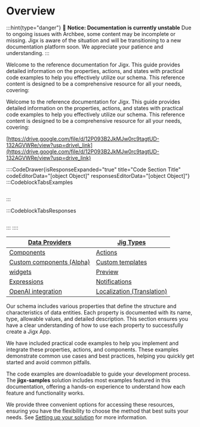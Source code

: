 # Overview

:::hint{type="danger"}
🚧 **Notice: Documentation is currently unstable**
&#x20;Due to ongoing issues with Archbee, some content may be incomplete or missing. Jigx is aware of the situation and will be transitioning to a new documentation platform soon. We appreciate your patience and understanding.
:::



Welcome to the reference documentation for Jigx. This guide provides detailed information on the properties, actions, and states with practical code examples to help you effectively utilize our schema. This reference content is designed to be a comprehensive resource for all your needs, covering:

Welcome to the reference documentation for Jigx. This guide provides detailed information on the properties, actions, and states with practical code examples to help you effectively utilize our schema. This reference content is designed to be a comprehensive resource for all your needs, covering:

[https://drive.google.com/file/d/12P093B2JkMJw0rc9tagtUD-132AGVWRe/view?usp=drive\_link](https://drive.google.com/file/d/12P093B2JkMJw0rc9tagtUD-132AGVWRe/view?usp=drive_link)

::::CodeDrawer{isResponseExpanded="true" title="Code Section Title" codeEditorData="[object Object]" responsesEditorData="[object Object]"}
:::CodeblockTabsExamples
```text
```
:::

:::CodeblockTabsResponses
```text
```
:::
::::

| [Data Providers](Data%20Providers.md)                         | [Jig Types](Jig%20Types.md)                                              |
| ------------------------------------------------------------- | ------------------------------------------------------------------------ |
| [Components](Components.md)                                   | [Actions](Actions.md)                                                    |
| [Custom components (Alpha)](Custom%20components%20_Alpha_.md) | [Custom templates](Custom%20components%20_Alpha_/Templates%20_Alpha_.md) |
| [widgets](Widgets.md)                                         | [Preview](Preview.md)                                                    |
| [Expressions](Expressions.md)                                 | [Notifications](Notifications.md)                                        |
| [OpenAI integration](OpenAI%20integration.md)                 | [Localization (Translation)](Localization%20_Translation_.md)            |

Our schema includes various properties that define the structure and characteristics of data entities. Each property is documented with its name, type, allowable values, and detailed description. This section ensures you have a clear understanding of how to use each property to successfully create a Jigx App.

We have included practical code examples to help you implement and integrate these properties, actions, and components. These examples demonstrate common use cases and best practices, helping you quickly get started and avoid common pitfalls.

The code examples are downloadable to guide your development process. The **jigx-samples** solution includes most examples featured in this documentation, offering a hands-on experience to understand how each feature and functionality works.

We provide three convenient options for accessing these resources, ensuring you have the flexibility to choose the method that best suits your needs. See [Setting up your solution](Overview/Setting%20up%20your%20solution.md) for more information.

